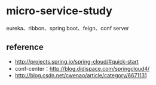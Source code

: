 # micro-service-study
eureka、ribbon、spring boot、feign、conf server

## reference
* http://projects.spring.io/spring-cloud/#quick-start
* conf-center：http://blog.didispace.com/springcloud4/
* http://blog.csdn.net/cwenao/article/category/6671131